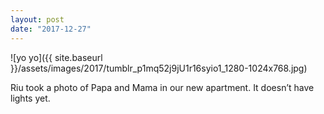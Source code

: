 ```yaml
---
layout: post
date: "2017-12-27"
---
```


![yo yo]({{ site.baseurl }}/assets/images/2017/tumblr_p1mq52j9jU1r16syio1_1280-1024x768.jpg)

Riu took a photo of Papa and Mama in our new apartment. It doesn’t have lights yet.
